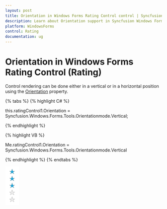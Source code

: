 ```yaml
---
layout: post
title: Orientation in Windows Forms Rating Control control | Syncfusion
description: Learn about Orientation support in Syncfusion Windows Forms Rating Control (Rating) control and more details.
platform: WindowsForms
control: Rating  
documentation: ug
---
```


# Orientation in Windows Forms Rating Control (Rating)

Control rendering can be done either in a vertical or in a horizontal position using the [Orientation](https://help.syncfusion.com/cr/windowsforms/Syncfusion.Windows.Forms.Tools.RatingControl.html#Syncfusion_Windows_Forms_Tools_RatingControl_Orientation) property. 

{% tabs %}
{% highlight C# %}

this.ratingControl1.Orientation = Syncfusion.Windows.Forms.Tools.Orientationmode.Vertical;

{% endhighlight %}

{% highlight VB %}

Me.ratingControl1.Orientation = Syncfusion.Windows.Forms.Tools.Orientationmode.Vertical

{% endhighlight %}
{% endtabs %}

![Orientation](Orientation_images/Orientation_img1.png)
